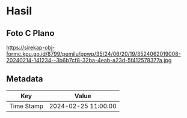 # Hasil

## Foto C Plano

https://sirekap-obj-formc.kpu.go.id/8799/pemilu/ppwp/35/24/06/20/19/3524062019008-20240214-141234--3b6b7cf8-32ba-4eab-a23d-5f412578377a.jpg


## Metadata

| Key        | Value               |
| ---------- | ------------------- |
| Time Stamp | 2024-02-25 11:00:00 |



